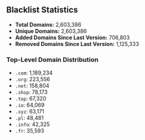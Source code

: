 ## Blacklist Statistics

- **Total Domains:** 2,603,386
- **Unique Domains:** 2,603,386
- **Added Domains Since Last Version:** 706,803
- **Removed Domains Since Last Version:** 1,125,333

### Top-Level Domain Distribution

-  `.com`: 1,189,234
-  `.org`: 223,556
-  `.net`: 158,804
-  `.shop`: 78,173
-  `.top`: 67,320
-  `.io`: 64,069
-  `.xyz`: 63,171
-  `.pl`: 48,481
-  `.info`: 42,325
-  `.fr`: 35,593
